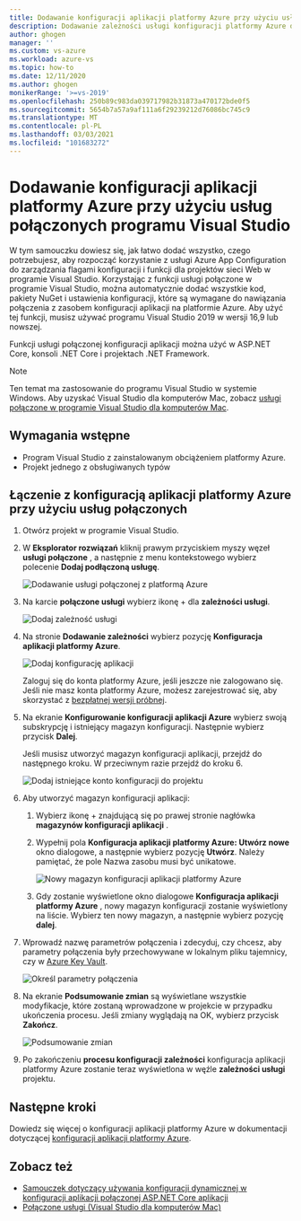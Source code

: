 ```yaml
---
title: Dodawanie konfiguracji aplikacji platformy Azure przy użyciu usług połączonych | Microsoft Docs
description: Dodawanie zależności usługi konfiguracji platformy Azure do aplikacji przy użyciu usług połączonych programu Visual Studio
author: ghogen
manager: ''
ms.custom: vs-azure
ms.workload: azure-vs
ms.topic: how-to
ms.date: 12/11/2020
ms.author: ghogen
monikerRange: '>=vs-2019'
ms.openlocfilehash: 250b89c983da039717982b31873a470172bde0f5
ms.sourcegitcommit: 5654b7a57a9af111a6f29239212d76086bc745c9
ms.translationtype: MT
ms.contentlocale: pl-PL
ms.lasthandoff: 03/03/2021
ms.locfileid: "101683272"
---
```

# <a name="adding-azure-app-configuration-by-using-visual-studio-connected-services"></a>Dodawanie konfiguracji aplikacji platformy Azure przy użyciu usług połączonych programu Visual Studio

W tym samouczku dowiesz się, jak łatwo dodać wszystko, czego potrzebujesz, aby rozpocząć korzystanie z usługi Azure App Configuration do zarządzania flagami konfiguracji i funkcji dla projektów sieci Web w programie Visual Studio. Korzystając z funkcji usługi połączone w programie Visual Studio, można automatycznie dodać wszystkie kod, pakiety NuGet i ustawienia konfiguracji, które są wymagane do nawiązania połączenia z zasobem konfiguracji aplikacji na platformie Azure. Aby użyć tej funkcji, musisz używać programu Visual Studio 2019 w wersji 16,9 lub nowszej.

Funkcji usługi połączonej konfiguracji aplikacji można użyć w ASP.NET Core, konsoli .NET Core i projektach .NET Framework.

> [!NOTE]
> Ten temat ma zastosowanie do programu Visual Studio w systemie Windows. Aby uzyskać Visual Studio dla komputerów Mac, zobacz [usługi połączone w programie Visual Studio dla komputerów Mac](/visualstudio/mac/connected-services).

## <a name="prerequisites"></a>Wymagania wstępne

- Program Visual Studio z zainstalowanym obciążeniem platformy Azure.
- Projekt jednego z obsługiwanych typów

## <a name="connect-to-azure-app-configuration-using-connected-services"></a>Łączenie z konfiguracją aplikacji platformy Azure przy użyciu usług połączonych

1. Otwórz projekt w programie Visual Studio.

1. W **Eksplorator rozwiązań** kliknij prawym przyciskiem myszy węzeł **usługi połączone** , a następnie z menu kontekstowego wybierz polecenie **Dodaj podłączoną usługę**.

    ![Dodawanie usługi połączonej z platformą Azure](./media/vs-azure-tools-connected-services-storage/vs-2019/add-connected-service.png)

1. Na karcie **połączone usługi** wybierz ikonę + dla **zależności usługi**.

    ![Dodaj zależność usługi](./media/vs-azure-tools-connected-services-storage/vs-2019/connected-services-tab.png)

1. Na stronie **Dodawanie zależności** wybierz pozycję **Konfiguracja aplikacji platformy Azure**.

    ![Dodaj konfigurację aplikacji](./media/vs-azure-tools-connected-services-app-configuration/add-azure-app-configuration.png)

    Zaloguj się do konta platformy Azure, jeśli jeszcze nie zalogowano się. Jeśli nie masz konta platformy Azure, możesz zarejestrować się, aby skorzystać z [bezpłatnej wersji próbnej](https://azure.microsoft.com/free/dotnet).

1. Na ekranie **Konfigurowanie konfiguracji aplikacji Azure** wybierz swoją subskrypcję i istniejący magazyn konfiguracji. Następnie wybierz przycisk **Dalej**.

    Jeśli musisz utworzyć magazyn konfiguracji aplikacji, przejdź do następnego kroku. W przeciwnym razie przejdź do kroku 6.

    ![Dodaj istniejące konto konfiguracji do projektu](./media/vs-azure-tools-connected-services-app-configuration/select-config-store.png)

1. Aby utworzyć magazyn konfiguracji aplikacji:

   1. Wybierz ikonę + znajdującą się po prawej stronie nagłówka **magazynów konfiguracji aplikacji** . 

   1. Wypełnij pola **Konfiguracja aplikacji platformy Azure: Utwórz nowe** okno dialogowe, a następnie wybierz pozycję **Utwórz**. Należy pamiętać, że pole Nazwa zasobu musi być unikatowe. 

       ![Nowy magazyn konfiguracji aplikacji platformy Azure](./media/vs-azure-tools-connected-services-app-configuration/create-new-config-store.png)

   1. Gdy zostanie wyświetlone okno dialogowe **Konfiguracja aplikacji platformy Azure** , nowy magazyn konfiguracji zostanie wyświetlony na liście. Wybierz ten nowy magazyn, a następnie wybierz pozycję **dalej**.

1. Wprowadź nazwę parametrów połączenia i zdecyduj, czy chcesz, aby parametry połączenia były przechowywane w lokalnym pliku tajemnicy, czy w [Azure Key Vault](/azure/key-vault).

   ![Określ parametry połączenia](./media/vs-azure-tools-connected-services-app-configuration/connection-string-app-config.png)

1. Na ekranie **Podsumowanie zmian** są wyświetlane wszystkie modyfikacje, które zostaną wprowadzone w projekcie w przypadku ukończenia procesu. Jeśli zmiany wyglądają na OK, wybierz przycisk **Zakończ**.

   ![Podsumowanie zmian](./media/vs-azure-tools-connected-services-app-configuration/summary-of-changes-app-config.png)

1. Po zakończeniu **procesu konfiguracji zależności** konfiguracja aplikacji platformy Azure zostanie teraz wyświetlona w węźle **zależności usługi** projektu.

## <a name="next-steps"></a>Następne kroki

Dowiedz się więcej o konfiguracji aplikacji platformy Azure w dokumentacji dotyczącej [konfiguracji aplikacji platformy Azure](/azure/azure-app-configuration/overview).

## <a name="see-also"></a>Zobacz też

- [Samouczek dotyczący używania konfiguracji dynamicznej w konfiguracji aplikacji połączonej ASP.NET Core aplikacji](/azure/azure-app-configuration/enable-dynamic-configuration-aspnet-core)
- [Połączone usługi (Visual Studio dla komputerów Mac)](/visualstudio/mac/connected-services)